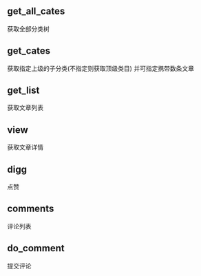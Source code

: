 ## get_all_cates
获取全部分类树

## get_cates
获取指定上级的子分类(不指定则获取顶级类目)
并可指定携带数条文章

## get_list
获取文章列表

## view
获取文章详情

## digg
点赞

## comments
评论列表

## do_comment
提交评论